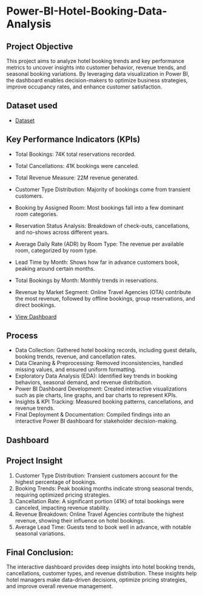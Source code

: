 # Power-BI-Hotel-Booking-Data-Analysis
## Project Objective
This project aims to analyze hotel booking trends and key performance metrics to uncover insights into customer behavior, revenue trends, and seasonal booking variations. By leveraging data visualization in Power BI, the dashboard enables decision-makers to optimize business strategies, improve occupancy rates, and enhance customer satisfaction.

## Dataset used
- <a href="https://github.com/inileshverma/Power-BI-Hotel-Booking-Data-Analysis/blob/main/Hotel%20Booking.pbix">Dataset</a>

## Key Performance Indicators (KPIs)
- Total Bookings: 74K total reservations recorded.
- Total Cancellations: 41K bookings were canceled.
- Total Revenue Measure: 22M revenue generated.
- Customer Type Distribution: Majority of bookings come from transient customers.
- Booking by Assigned Room: Most bookings fall into a few dominant room categories.
- Reservation Status Analysis: Breakdown of check-outs, cancellations, and no-shows across different years.
- Average Daily Rate (ADR) by Room Type: The revenue per available room, categorized by room type.
- Lead Time by Month: Shows how far in advance customers book, peaking around certain months.
- Total Bookings by Month: Monthly trends in reservations.
- Revenue by Market Segment: Online Travel Agencies (OTA) contribute the most revenue, followed by offline bookings, group reservations, and direct bookings.

- <a href="https://github.com/inileshverma/Power-BI-Hotel-Booking-Data-Analysis/blob/main/Hotel%20Booking%20Data%20Analysis.png">View Dashboard</a>

## Process
- Data Collection: Gathered hotel booking records, including guest details, booking trends, revenue, and cancellation rates.
- Data Cleaning & Preprocessing: Removed inconsistencies, handled missing values, and ensured uniform formatting.
- Exploratory Data Analysis (EDA): Identified key trends in booking behaviors, seasonal demand, and revenue distribution.
- Power BI Dashboard Development: Created interactive visualizations such as pie charts, line graphs, and bar charts to represent KPIs.
- Insights & KPI Tracking: Measured booking patterns, cancellations, and revenue trends.
- Final Deployment & Documentation: Compiled findings into an interactive Power BI dashboard for stakeholder decision-making.
 
## Dashboard


## Project Insight
1. Customer Type Distribution: Transient customers account for the highest percentage of bookings.
2. Booking Trends: Peak booking months indicate strong seasonal trends, requiring optimized pricing strategies.
3. Cancellation Rate: A significant portion (41K) of total bookings were canceled, impacting revenue stability.
4. Revenue Breakdown: Online Travel Agencies contribute the highest revenue, showing their influence on hotel bookings.
5. Average Lead Time: Guests tend to book well in advance, with notable seasonal variations.
   
## Final Conclusion:
The interactive dashboard provides deep insights into hotel booking trends, cancellations, customer types, and revenue distribution. These insights help hotel managers make data-driven decisions, optimize pricing strategies, and improve overall revenue management.
